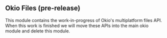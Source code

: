 Okio Files (pre-release)
------------------------

This module contains the work-in-progress of Okio's multiplatform files API. When this work is
finished we will move these APIs into the main okio module and delete this module.

